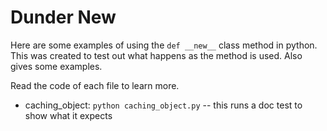 # Dunder New

Here are some examples of using the `def __new__` class method in python. This was created to test out
what happens as the method is used. Also gives some examples.


Read the code of each file to learn more.


* caching_object: `python caching_object.py` -- this runs a doc test to show what it expects